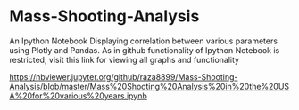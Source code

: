# Mass-Shooting-Analysis
An Ipython Notebook Displaying correlation between various parameters using Plotly and Pandas.
As in github functionality of Ipython Notebook is restricted, visit this link for viewing all graphs and functionality  

https://nbviewer.jupyter.org/github/raza8899/Mass-Shooting-Analysis/blob/master/Mass%20Shooting%20Analysis%20in%20the%20USA%20for%20various%20years.ipynb
